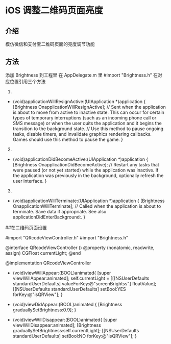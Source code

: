 # iOS 调整二维码页面亮度
## 介绍
模仿微信和支付宝二维码页面的亮度调节功能

## 方法
添加 Brightness 到工程里
在 AppDelegate.m 里 #import "Brightness.h"
在对应位置引用三个方法

1.
- (void)applicationWillResignActive:(UIApplication *)application {
    [Brightness OnapplicationWillResignActive];
    // Sent when the application is about to move from active to inactive state. This can occur for certain types of temporary interruptions (such as an incoming phone call or SMS message) or when the user quits the application and it begins the transition to the background state.
    // Use this method to pause ongoing tasks, disable timers, and invalidate graphics rendering callbacks. Games should use this method to pause the game.
}

2.
- (void)applicationDidBecomeActive:(UIApplication *)application {
    [Brightness OnapplicationDidBecomeActive];
    // Restart any tasks that were paused (or not yet started) while the application was inactive. If the application was previously in the background, optionally refresh the user interface.
}

3.
- (void)applicationWillTerminate:(UIApplication *)application {
    [Brightness OnapplicationWillTerminate];
    // Called when the application is about to terminate. Save data if appropriate. See also applicationDidEnterBackground:.
}

##在二维码页面设置


#import "QRcodeViewController.h"
#import "Brightness.h"

@interface QRcodeViewController ()
@property (nonatomic, readwrite, assign) CGFloat currentLight;
@end

@implementation QRcodeViewController



- (void)viewWillAppear:(BOOL)animated{
    [super viewWillAppear:animated];
    self.currentLight = [[[NSUserDefaults standardUserDefaults] valueForKey:@"screenBrightss"] floatValue];
    [[NSUserDefaults standardUserDefaults] setBool:YES forKey:@"isQRView"];
}

- (void)viewDidAppear:(BOOL)animated
{
    [Brightness graduallySetBrightness:0.9];
}

- (void)viewWillDisappear:(BOOL)animated{
    [super viewWillDisappear:animated];
    [Brightness graduallySetBrightness:self.currentLight];
    [[NSUserDefaults standardUserDefaults] setBool:NO forKey:@"isQRView"];
}